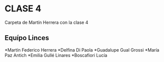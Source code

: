 # CLASE 4
Carpeta de Martín Herrera con la clase 4
## Equípo Linces
*Martín Federico Herrera
*Delfina Di Paola
*Guadalupe Gual Grossi
*María Paz Antich
*Emilia Gullé Linares
*Boscafiori Lucía 
